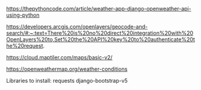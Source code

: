 https://thepythoncode.com/article/weather-app-django-openweather-api-using-python

https://developers.arcgis.com/openlayers/geocode-and-search/#:~:text=There%20is%20no%20direct%20integration%20with%20OpenLayers%20to,Set%20the%20API%20key%20to%20authenticate%20the%20request.

https://cloud.maptiler.com/maps/basic-v2/

https://openweathermap.org/weather-conditions

Libraries to install:
requests
django-bootstrap-v5